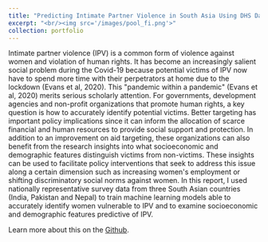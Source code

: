 ```yaml
---
title: "Predicting Intimate Partner Violence in South Asia Using DHS Data"
excerpt: "<br/><img src='/images/pool_fi.png'>"
collection: portfolio
---
```


Intimate partner violence (IPV) is a common form of violence against women and violation of human rights. It has become an increasingly salient social problem during the Covid-19 because potential victims of IPV now have to spend more time with their perpetrators at home due to the lockdown (Evans et al, 2020). This "pandemic within a pandemic" (Evans et al, 2020) merits serious scholarly attention. For governments, development agencies and non-profit organizations that promote human rights, a key question is how to accurately identify potential victims. Better targeting has important policy implications since it can inform the allocation of scarce financial and human resources to provide social support and protection. In addition to an improvement on aid targeting, these organizations can also benefit from the research insights into what socioeconomic and demographic features distinguish victims from non-victims. These insights can be used to facilitate policy interventions that seek to address this issue along a certain dimension such as increasing women's employment or shifting discriminatory social norms against women. In this report, I used nationally representative survey data from three South Asian countries (India, Pakistan and Nepal) to train machine learning models able to accurately identify women vulnerable to IPV and to examine socioeconomic and demographic features predictive of IPV.

Learn more about this on the [Github](https://github.com/QWL55/Predicting-IPV).
